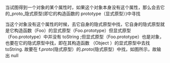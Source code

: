  当试图得到一个对象的某个属性时，如果这个对象本身没有这个属性，那么会去它的_proto_隐式原型(即它的构造函数的 prototype（显式原型）)中寻找

当这个对象没有这个属性的时候，去它自身的隐式原型中找，它自身的隐式原型就是它构造函数（Foo）的显式原型（Foo.prototype）但显式原型（Foo.prototype）中并没有 toString ;但显式原型（Foo.prototype）也是对象，也要在它的隐式原型中找，即在其构造函数 （Object ）的显式原型中去找 toString. 故要在 f._proto_(隐式原型）的._proto_(隐式原型）中找，如图所示，故输出 null